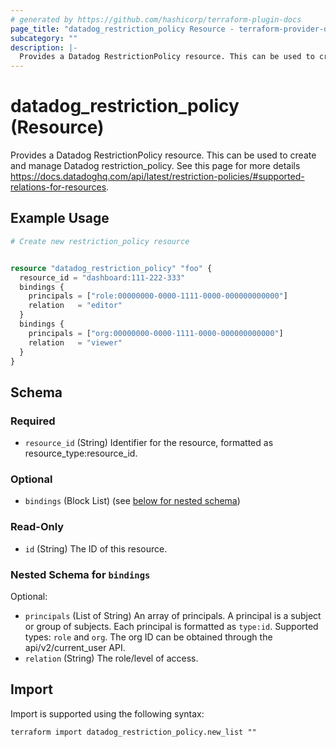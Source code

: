 ```yaml
---
# generated by https://github.com/hashicorp/terraform-plugin-docs
page_title: "datadog_restriction_policy Resource - terraform-provider-datadog"
subcategory: ""
description: |-
  Provides a Datadog RestrictionPolicy resource. This can be used to create and manage Datadog restriction_policy.
---
```


# datadog_restriction_policy (Resource)

Provides a Datadog RestrictionPolicy resource. This can be used to create and manage Datadog restriction_policy. See this page for more details https://docs.datadoghq.com/api/latest/restriction-policies/#supported-relations-for-resources.

## Example Usage

```terraform
# Create new restriction_policy resource


resource "datadog_restriction_policy" "foo" {
  resource_id = "dashboard:111-222-333"
  bindings {
    principals = ["role:00000000-0000-1111-0000-000000000000"]
    relation   = "editor"
  }
  bindings {
    principals = ["org:00000000-0000-1111-0000-000000000000"]
    relation   = "viewer"
  }
}
```

<!-- schema generated by tfplugindocs -->
## Schema

### Required

- `resource_id` (String) Identifier for the resource, formatted as resource_type:resource_id.

### Optional

- `bindings` (Block List) (see [below for nested schema](#nestedblock--bindings))

### Read-Only

- `id` (String) The ID of this resource.

<a id="nestedblock--bindings"></a>
### Nested Schema for `bindings`

Optional:

- `principals` (List of String) An array of principals. A principal is a subject or group of subjects. Each principal is formatted as `type:id`. Supported types: `role` and `org`. The org ID can be obtained through the api/v2/current_user API.
- `relation` (String) The role/level of access.

## Import

Import is supported using the following syntax:

```shell
terraform import datadog_restriction_policy.new_list ""
```
